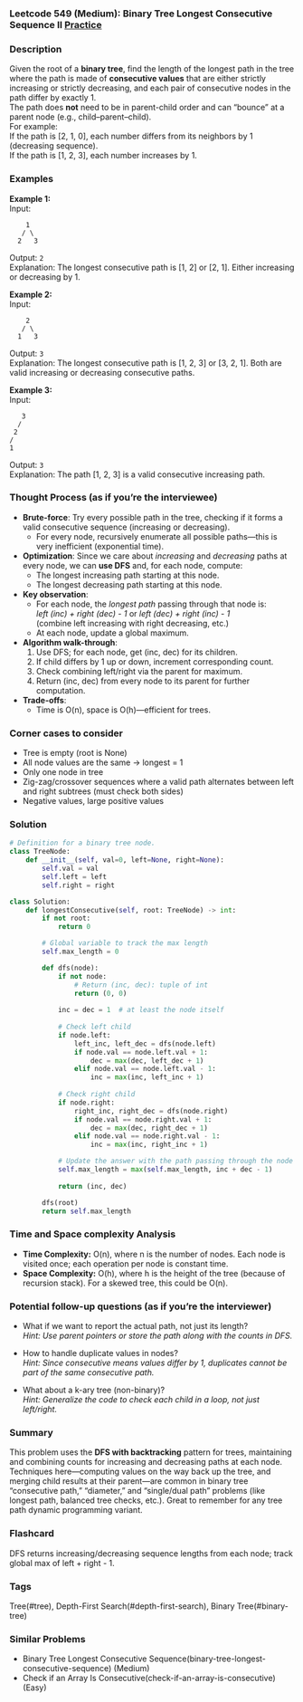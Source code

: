 ### Leetcode 549 (Medium): Binary Tree Longest Consecutive Sequence II [Practice](https://leetcode.com/problems/binary-tree-longest-consecutive-sequence-ii)

### Description  
Given the root of a **binary tree**, find the length of the longest path in the tree where the path is made of **consecutive values** that are either strictly increasing or strictly decreasing, and each pair of consecutive nodes in the path differ by exactly 1.  
The path does **not** need to be in parent-child order and can “bounce” at a parent node (e.g., child–parent–child).  
For example:  
If the path is [2, 1, 0], each number differs from its neighbors by 1 (decreasing sequence).  
If the path is [1, 2, 3], each number increases by 1.

### Examples  

**Example 1:**  
Input:  
```
    1
   / \
  2   3
```
Output: `2`  
Explanation: The longest consecutive path is [1, 2] or [2, 1]. Either increasing or decreasing by 1.

**Example 2:**  
Input:  
```
    2
   / \
  1   3
```
Output: `3`  
Explanation: The longest consecutive path is [1, 2, 3] or [3, 2, 1]. Both are valid increasing or decreasing consecutive paths.

**Example 3:**  
Input:  
```
   3
  /
 2
/
1
```
Output: `3`  
Explanation: The path [1, 2, 3] is a valid consecutive increasing path.

### Thought Process (as if you’re the interviewee)  
- **Brute-force**: Try every possible path in the tree, checking if it forms a valid consecutive sequence (increasing or decreasing).  
  - For every node, recursively enumerate all possible paths—this is very inefficient (exponential time).
- **Optimization**: Since we care about *increasing* and *decreasing* paths at every node, we can **use DFS** and, for each node, compute:  
  - The longest increasing path starting at this node.
  - The longest decreasing path starting at this node.
- **Key observation**:  
  - For each node, the *longest path* passing through that node is:  
    *left (inc) + right (dec) - 1* or *left (dec) + right (inc) - 1*  
    (combine left increasing with right decreasing, etc.)
  - At each node, update a global maximum.
- **Algorithm walk-through**:  
  1. Use DFS; for each node, get (inc, dec) for its children.
  2. If child differs by 1 up or down, increment corresponding count.
  3. Check combining left/right via the parent for maximum.
  4. Return (inc, dec) from every node to its parent for further computation.
- **Trade-offs**:  
  - Time is O(n), space is O(h)—efficient for trees.

### Corner cases to consider  
- Tree is empty (root is None)
- All node values are the same → longest = 1
- Only one node in tree
- Zig-zag/crossover sequences where a valid path alternates between left and right subtrees (must check both sides)
- Negative values, large positive values

### Solution

```python
# Definition for a binary tree node.
class TreeNode:
    def __init__(self, val=0, left=None, right=None):
        self.val = val
        self.left = left
        self.right = right

class Solution:
    def longestConsecutive(self, root: TreeNode) -> int:
        if not root:
            return 0

        # Global variable to track the max length
        self.max_length = 0

        def dfs(node):
            if not node:
                # Return (inc, dec): tuple of int
                return (0, 0)
            
            inc = dec = 1  # at least the node itself
            
            # Check left child
            if node.left:
                left_inc, left_dec = dfs(node.left)
                if node.val == node.left.val + 1:
                    dec = max(dec, left_dec + 1)
                elif node.val == node.left.val - 1:
                    inc = max(inc, left_inc + 1)
                    
            # Check right child
            if node.right:
                right_inc, right_dec = dfs(node.right)
                if node.val == node.right.val + 1:
                    dec = max(dec, right_dec + 1)
                elif node.val == node.right.val - 1:
                    inc = max(inc, right_inc + 1)

            # Update the answer with the path passing through the node
            self.max_length = max(self.max_length, inc + dec - 1)
            
            return (inc, dec)

        dfs(root)
        return self.max_length
```

### Time and Space complexity Analysis  

- **Time Complexity:** O(n), where n is the number of nodes. Each node is visited once; each operation per node is constant time.
- **Space Complexity:** O(h), where h is the height of the tree (because of recursion stack). For a skewed tree, this could be O(n).

### Potential follow-up questions (as if you’re the interviewer)  

- What if we want to report the actual path, not just its length?  
  *Hint: Use parent pointers or store the path along with the counts in DFS.*

- How to handle duplicate values in nodes?  
  *Hint: Since consecutive means values differ by 1, duplicates cannot be part of the same consecutive path.*

- What about a k-ary tree (non-binary)?  
  *Hint: Generalize the code to check each child in a loop, not just left/right.*

### Summary
This problem uses the **DFS with backtracking** pattern for trees, maintaining and combining counts for increasing and decreasing paths at each node. Techniques here—computing values on the way back up the tree, and merging child results at their parent—are common in binary tree “consecutive path,” “diameter,” and “single/dual path” problems (like longest path, balanced tree checks, etc.). Great to remember for any tree path dynamic programming variant.


### Flashcard
DFS returns increasing/decreasing sequence lengths from each node; track global max of left + right - 1.

### Tags
Tree(#tree), Depth-First Search(#depth-first-search), Binary Tree(#binary-tree)

### Similar Problems
- Binary Tree Longest Consecutive Sequence(binary-tree-longest-consecutive-sequence) (Medium)
- Check if an Array Is Consecutive(check-if-an-array-is-consecutive) (Easy)
